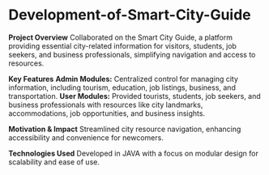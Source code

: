 # Development-of-Smart-City-Guide
**Project Overview**
Collaborated on the Smart City Guide, a platform providing essential city-related information for visitors, students, job seekers, and business professionals, simplifying navigation and access to resources.


**Key Features**
**Admin Modules:** Centralized control for managing city information, including tourism, education, job listings, business, and transportation.
**User Modules:** Provided tourists, students, job seekers, and business professionals with resources like city landmarks, accommodations, job opportunities, and business insights.


**Motivation & Impact**
Streamlined city resource navigation, enhancing accessibility and convenience for newcomers.


**Technologies Used**
Developed in JAVA with a focus on modular design for scalability and ease of use.
